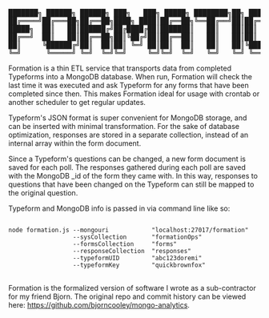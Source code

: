 <pre>
███████╗ ██████╗ ██████╗ ███╗   ███╗ █████╗ ████████╗██╗ ██████╗ ███╗   ██╗
██╔════╝██╔═══██╗██╔══██╗████╗ ████║██╔══██╗╚══██╔══╝██║██╔═══██╗████╗  ██║
█████╗  ██║   ██║██████╔╝██╔████╔██║███████║   ██║   ██║██║   ██║██╔██╗ ██║
██╔══╝  ██║   ██║██╔══██╗██║╚██╔╝██║██╔══██║   ██║   ██║██║   ██║██║╚██╗██║
██║     ╚██████╔╝██║  ██║██║ ╚═╝ ██║██║  ██║   ██║   ██║╚██████╔╝██║ ╚████║
╚═╝      ╚═════╝ ╚═╝  ╚═╝╚═╝     ╚═╝╚═╝  ╚═╝   ╚═╝   ╚═╝ ╚═════╝ ╚═╝  ╚═══╝
</pre>

Formation is a thin ETL service that transports data from completed Typeforms
into a MongoDB database. When run, Formation will check the last time it was
executed and ask Typeform for any forms that have been completed since then.
This makes Formation ideal for usage with crontab or another scheduler to get
regular updates.

Typeform's JSON format is super convenient for MongoDB storage, and can be
inserted with minimal transformation. For the sake of database optimization,
responses are stored in a separate collection, instead of an internal array
within the form document. 

Since a Typeform's questions can be changed, a new form document is saved 
for each poll. The responses gathered during each poll are saved with the
MongoDB _id of the form they came with. In this way, responses to questions
that have been changed on the Typeform can still be mapped to the original
question.

Typeform and MongoDB info is passed in via command line like so:

<pre>
<code>
node formation.js --mongouri            "localhost:27017/formation"
                  --sysCollection       "formationOps"
                  --formsCollection     "forms"
                  --responseCollection  "responses"
                  --typeformUID         "abc123doremi"
                  --typeformKey         "quickbrownfox"
</code>
</pre>


Formation is the formalized version of software I wrote as a sub-contractor for my friend Bjorn. The original repo and commit history can be viewed here: https://github.com/bjorncooley/mongo-analytics.


